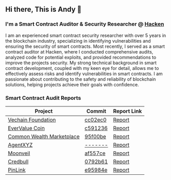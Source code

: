 ## Hi there, This is Andy 👋

### I'm a Smart Contract Auditor & Security Researcher @ [Hacken](https://www.hacken.io/)

I am an experienced smart contract security researcher with over 5 years in the blockchain industry, specializing in identifying vulnerabilities and ensuring the security of smart contracts. Most recently, I served as a smart contract auditor at Hacken, where I conducted comprehensive audits, analyzed code for potential exploits, and provided recommendations to improve the projects security. My strong technical background in smart contract development, coupled with my keen eye for detail, allows me to effectively assess risks and identify vulnerabilities in smart contracts. I am passionate about contributing to the safety and reliability of blockchain solutions, helping projects achieve their goals with confidence.

### Smart Contract Audit Reports

| Project | Commit | Report Link |
| -------- | -------- | -------- |
| [Vechain Foundation](https://vechain.org/)| [cc02ec0](https://github.com/vechain/nft-maas-sc)     | [Report](https://hacken.io/audits/vechain-foundation/sca-vechain-basemarketplace-jun2024/)  |
| [EverValue Coin](https://evervaluecoin.com/)| [c591236](https://github.com/devervalue/orderbook)     | [Report](https://hacken.io/audits/evervalue-coin/sca-evervalue-coin-orderbook-nov2024/)  |
| [Common Wealth Marketplace](http://common-wealth.io/)| [95f00be](https://github.com/CommonWealthDAO/commonwealth-contracts)     | [Report](https://hacken.io/audits/common-wealth/sca-common-wealth-marketplace-sep2024/)  |
| [AgentXYZ](https://www.agentxyz.io/)| [-------](https://basescan.org/address/0x44892Dc196d250FebD725b7fc6c223d771ED8b9c)     | [Report](https://hacken.io/audits/agentxyz/sca-agentxyz-token-jan2025/)  |
| [Moonveil](https://moonveil.gg/)| [af557ce](https://github.com/MoonveilEntertainment/moonveil-contracts)     | [Report](https://hacken.io/audits/moonveil/sca-moonveil-moonveil-contracts-jan2025/)  |
| [Credbull](https://credbull.io/)| [0792b61](https://github.com/credbull/credbull-defi)     | [Report](https://hacken.io/audits/credbull/sca-re-audit-credbull-token-oct2024/)  |
| [PinLink](http://pinlink.io/)| [e95984e](https://github.com/PinLinkNetwork/PinLink_SmartContract_PinStaking)     | [Report](https://hacken.io/audits/pinlink/sca-pinlink-smart-contract-aug2024/)  |